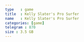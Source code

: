 ```yaml
---
type   : game
title  : Kelly Slater's Pro Surfer
name   : Kelly Slater's Pro Surfer
categories: [game]
telegram : 870
size : 3.5 GB
---
```



